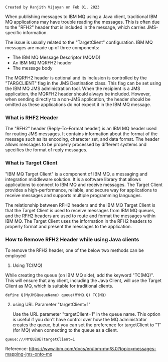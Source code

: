     Created by Ranjith Vijayan on Feb 01, 2023

When publishing messages to IBM MQ using a Java client, traditional IBM MQ applications may have trouble reading the messages. This is often due to the "RFH2" header that is included in the message, which carries JMS-specific information.

The issue is usually related to the "TargetClient" configuration. IBM MQ messages are made up of three components:

* The IBM MQ Message Descriptor (MQMD)
* An IBM MQ MQRFH2 header
* The message body

The MQRFH2 header is optional and its inclusion is controlled by the "TARGCLIENT" flag in the JMS Destination class. This flag can be set using the IBM MQ JMS administration tool. When the recipient is a JMS application, the MQRFH2 header should always be included. However, when sending directly to a non-JMS application, the header should be omitted as these applications do not expect it in the IBM MQ message.

### What is RHF2 Header
The "RFH2" header (Reply-To-Format header) is an IBM MQ header used for routing JMS messages. It contains information about the format of the message such as its encoding, character set, and data format. The header allows messages to be properly processed by different systems and specifies the format of reply messages.


### What is Target Client

"IBM MQ Target Client" is a component of IBM MQ, a messaging and integration middleware solution. It is a software library that allows applications to connect to IBM MQ and receive messages. The Target Client provides a high-performance, reliable, and secure way for applications to receive messages and supports multiple programming languages.

The relationship between RFH2 headers and the IBM MQ Target Client is that the Target Client is used to receive messages from IBM MQ queues, and the RFH2 headers are used to route and format the messages within IBM MQ. The Target Client uses the information in the RFH2 headers to properly format and present the messages to the application.


### How to Remove RFH2 Header while using Java clients

To remove the RFH2 header, one of the below two methods can be employed


1. Using TC(MQ)

While creating the queue (on IBM MQ side), add the keyword "TC(MQ)". This will ensure that any client, including the Java Client, will use the Target Client as MQ, which is suitable for traditional clients.
  
  ```
  define Q(MyJMSQueueName) queue(MYMQ.Q) TC(MQ)
  ```
  
2. using URL Parameter "targetClient=1"

    Use the URL parameter "targetClient=1" in the queue name. This option is useful if you don't have control over how the MQ administrator creates the queue, but you can set the preference for targetClient to "1" (for MQ) when connecting to the queue as a client.
    
  ```
  queue:///MYQUEUE?targetClient=1
  ```


Reference: https://www.ibm.com/docs/en/ibm-mq/8.0?topic=messages-mapping-jms-onto-mq
